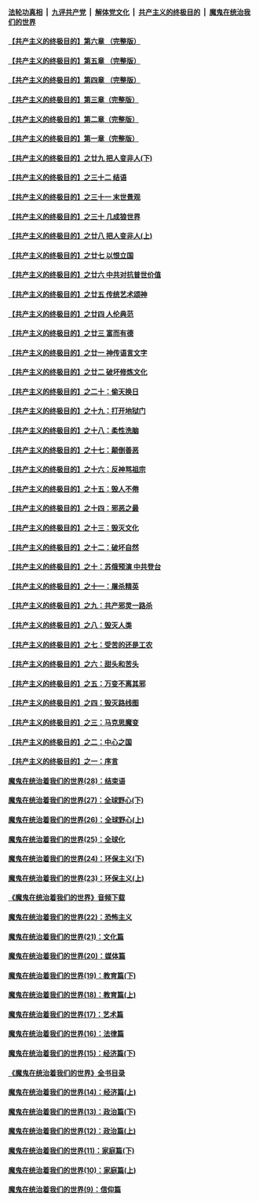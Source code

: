 ####  [法轮功真相](../../../../basic/blob/master/README.md?t=12291301) &nbsp;|&nbsp; [九评共产党](../../../../9ping.md/blob/master/README.md?t=12291301) &nbsp;|&nbsp; [解体党文化](../../../../jtdwh.md/blob/master/README.md?t=12291301)  &nbsp;|&nbsp; [共产主义的终极目的](../../../../gczydzjmd.md/blob/master/README.md?t=12291301) &nbsp;|&nbsp; [魔鬼在统治我们的世界](../../../../mgztzwmdsj.md/blob/master/README.md?t=12291301) 

#### [【共产主义的终极目的】第六章 （完整版）](../pages/nsc422/n11428913.md?t=12291301) 

#### [【共产主义的终极目的】第五章 （完整版）](../pages/nsc422/n11428912.md?t=12291301) 

#### [【共产主义的终极目的】第四章 （完整版）](../pages/nsc422/n11428907.md?t=12291301) 

#### [【共产主义的终极目的】第三章（完整版）](../pages/nsc422/n11428848.md?t=12291301) 

#### [【共产主义的终极目的】第二章（完整版）](../pages/nsc422/n11428831.md?t=12291301) 

#### [【共产主义的终极目的】第一章（完整版）](../pages/nsc422/n11417651.md?t=12291301) 

#### [【共产主义的终极目的】之廿九 把人变非人(下)](../pages/nsc422/n11344140.md?t=12291301) 

#### [【共产主义的终极目的】之三十二 结语](../pages/nsc422/n11360535.md?t=12291301) 

#### [【共产主义的终极目的】之三十一 末世景观](../pages/nsc422/n11351129.md?t=12291301) 

#### [【共产主义的终极目的】之三十 几成狼世界](../pages/nsc422/n11348280.md?t=12291301) 

#### [【共产主义的终极目的】之廿八 把人变非人(上)](../pages/nsc422/n11340492.md?t=12291301) 

#### [【共产主义的终极目的】之廿七 以恨立国](../pages/nsc422/n11336944.md?t=12291301) 

#### [【共产主义的终极目的】之廿六 中共对抗普世价值](../pages/nsc422/n11324785.md?t=12291301) 

#### [【共产主义的终极目的】之廿五 传统艺术颂神](../pages/nsc422/n11296396.md?t=12291301) 

#### [【共产主义的终极目的】之廿四 人伦典范](../pages/nsc422/n11296397.md?t=12291301) 

#### [【共产主义的终极目的】之廿三 富而有德](../pages/nsc422/n11283598.md?t=12291301) 

#### [【共产主义的终极目的】之廿一 神传语言文字](../pages/nsc422/n11263265.md?t=12291301) 

#### [【共产主义的终极目的】之廿二 破坏修炼文化](../pages/nsc422/n11245728.md?t=12291301) 

#### [【共产主义的终极目的】之二十：偷天换日](../pages/nsc422/n11238846.md?t=12291301) 

#### [【共产主义的终极目的】之十九：打开地狱门](../pages/nsc422/n11206376.md?t=12291301) 

#### [【共产主义的终极目的】之十八：柔性洗脑](../pages/nsc422/n11199994.md?t=12291301) 

#### [【共产主义的终极目的】之十七：颠倒善恶](../pages/nsc422/n11179782.md?t=12291301) 

#### [【共产主义的终极目的】之十六：反神骂祖宗](../pages/nsc422/n11166798.md?t=12291301) 

#### [【共产主义的终极目的】之十五：毁人不倦](../pages/nsc422/n11166792.md?t=12291301) 

#### [【共产主义的终极目的】之十四：邪恶之最](../pages/nsc422/n11150249.md?t=12291301) 

#### [【共产主义的终极目的】之十三：毁灭文化](../pages/nsc422/n11135227.md?t=12291301) 

#### [【共产主义的终极目的】之十二：破坏自然](../pages/nsc422/n11135214.md?t=12291301) 

#### [【共产主义的终极目的】之十：苏俄预演 中共登台](../pages/nsc422/n11118424.md?t=12291301) 

#### [【共产主义的终极目的】之十一：屠杀精英](../pages/nsc422/n11118442.md?t=12291301) 

#### [【共产主义的终极目的】之九：共产邪灵一路杀](../pages/nsc422/n11114139.md?t=12291301) 

#### [【共产主义的终极目的】之八：毁灭人类](../pages/nsc422/n11108503.md?t=12291301) 

#### [【共产主义的终极目的】之七：受苦的还是工农](../pages/nsc422/n11101809.md?t=12291301) 

#### [【共产主义的终极目的】之六：甜头和苦头](../pages/nsc422/n11096971.md?t=12291301) 

#### [【共产主义的终极目的】之五：万变不离其邪](../pages/nsc422/n11091285.md?t=12291301) 

#### [【共产主义的终极目的】之四：毁灭路线图](../pages/nsc422/n11086284.md?t=12291301) 

#### [【共产主义的终极目的】之三：马克思魔变](../pages/nsc422/n11061941.md?t=12291301) 

#### [【共产主义的终极目的】之二：中心之国](../pages/nsc422/n11047728.md?t=12291301) 

#### [【共产主义的终极目的】之一：序言](../pages/nsc422/n11086077.md?t=12291301) 

#### [魔鬼在统治着我们的世界(28)：结束语](../pages/nsc422/n10936246.md?t=12291301) 

#### [魔鬼在统治着我们的世界(27)：全球野心(下)](../pages/nsc422/n10928319.md?t=12291301) 

#### [魔鬼在统治着我们的世界(26)：全球野心(上)](../pages/nsc422/n10900318.md?t=12291301) 

#### [魔鬼在统治着我们的世界(25)：全球化](../pages/nsc422/n10788205.md?t=12291301) 

#### [魔鬼在统治着我们的世界(24)：环保主义(下)](../pages/nsc422/n10695307.md?t=12291301) 

#### [魔鬼在统治着我们的世界(23)：环保主义(上)](../pages/nsc422/n10688613.md?t=12291301) 

#### [《魔鬼在统治着我们的世界》音频下载](../pages/nsc422/n10635553.md?t=12291301) 

#### [魔鬼在统治着我们的世界(22)：恐怖主义](../pages/nsc422/n10614727.md?t=12291301) 

#### [魔鬼在统治着我们的世界(21)：文化篇](../pages/nsc422/n10597706.md?t=12291301) 

#### [魔鬼在统治着我们的世界(20)：媒体篇](../pages/nsc422/n10586579.md?t=12291301) 

#### [魔鬼在统治着我们的世界(19)：教育篇(下)](../pages/nsc422/n10564808.md?t=12291301) 

#### [魔鬼在统治着我们的世界(18)：教育篇(上)](../pages/nsc422/n10526970.md?t=12291301) 

#### [魔鬼在统治着我们的世界(17)：艺术篇](../pages/nsc422/n10499093.md?t=12291301) 

#### [魔鬼在统治着我们的世界(16)：法律篇](../pages/nsc422/n10485969.md?t=12291301) 

#### [魔鬼在统治着我们的世界(15)：经济篇(下)](../pages/nsc422/n10469975.md?t=12291301) 

#### [《魔鬼在统治着我们的世界》全书目录](../pages/nsc422/n10464261.md?t=12291301) 

#### [魔鬼在统治着我们的世界(14)：经济篇(上)](../pages/nsc422/n10457370.md?t=12291301) 

#### [魔鬼在统治着我们的世界(13)：政治篇(下)](../pages/nsc422/n10448270.md?t=12291301) 

#### [魔鬼在统治着我们的世界(12)：政治篇(上)](../pages/nsc422/n10444576.md?t=12291301) 

#### [魔鬼在统治着我们的世界(11)：家庭篇(下)](../pages/nsc422/n10440961.md?t=12291301) 

#### [魔鬼在统治着我们的世界(10)：家庭篇(上)](../pages/nsc422/n10435448.md?t=12291301) 

#### [魔鬼在统治着我们的世界(9)：信仰篇](../pages/nsc422/n10432159.md?t=12291301) 


